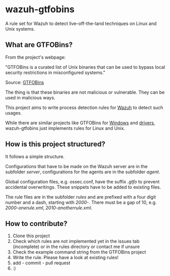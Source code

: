 # wazuh-gtfobins
A rule set for Wazuh to detect live-off-the-land techniques on Linux and Unix systems.

## What are GTFOBins?
From the project's webpage:

"GTFOBins is a curated list of Unix binaries that can be used to bypass local security restrictions in misconfigured systems."

Source: [GTFOBins](https://gtfobins.github.io/)

The thing is that these binaries are not malicious or vulnerable. They can be used in malicious ways. 

This project aims to write process detection rules for [Wazuh](https://wazuh.com/) to detect such usages. 

While there are similar projects like GTFOBins for [Windows](https://lolbas-project.github.io/) and [drivers](https://www.loldrivers.io/), wazuh-gtfobins just implements rules for Linux and Unix.

## How is this project structured?

It follows a simple structure. 

Configurations that have to be made on the Wazuh server are in the subfolder _server_, configurations for the agents are in the subfolder _agent_.

Global configuration files, e.g. ossec.conf, have the suffix _.gtfo_ to prevent accidental overwritings. These snippets have to be added to existing files.

The rule files are in the subfolder _rules_ and are prefixed with a four digit number and a dash, starting with _2000-_. There must be a gap of 10, e.g. _2000-onerule.xml_, _2010-anotherrule.xml_.

## How to contribute?

1. Clone this project
2. Check which rules are not implemented yet in the issues tab (incomplete) or in the rules directory or contact me if unsure
3. Check the example command string from the GTFOBins project
4. Write the rule. Please have a look at existing rules!
5. add - commit - pull request
6. :)

